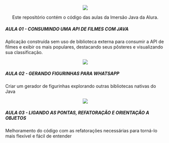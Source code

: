 
<p align="center">
<img src="https://user-images.githubusercontent.com/99100607/228341438-7c449e49-40c4-40bd-a38a-4c670ba05cae.png" />
</p>

<p align="center">Este repositório contém o código das aulas da Imersão Java da Alura.</p>


<h5>AULA 01 - CONSUMINDO UMA API DE FILMES COM JAVA</h5>
<p> Aplicação construída sem uso de biblioteca externa para consumir a API de filmes e exibir os mais populares, destacando seus pôsteres e visualizando sua classificação.</p>
  
<p align="center"> 
<img src="https://user-images.githubusercontent.com/99100607/228403127-82265ac6-9d64-4606-bda1-f0391be5e43d.PNG"/>
</p>

<h5>AULA 02 - GERANDO FIGURINHAS PARA WHATSAPP</h5>
<p>Criar um gerador de figurinhas explorando outras bibliotecas nativas do Java</p>
<p align="center"> 
<img src="https://user-images.githubusercontent.com/99100607/228903289-683ddbad-f9ef-4cba-af6e-b4ec83358e12.PNG"/>
</p>

<h5>AULA 03 - LIGANDO AS PONTAS, REFATORAÇÃO E ORIENTAÇÃO A OBJETOS</h5>
<p>Melhoramento do código com as refatorações necessárias para torná-lo mais flexível e fácil de entender</p>

